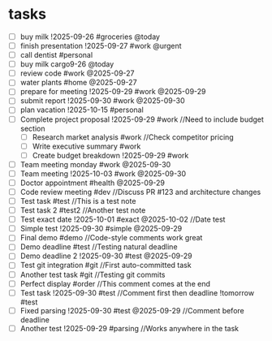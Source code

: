 # tasks

- [ ] buy milk !2025-09-26 #groceries @today
- [ ] finish presentation !2025-09-27 #work @urgent
- [ ] call dentist #personal
- [ ] buy milk cargo9-26 @today
- [ ] review code #work @2025-09-27
- [ ] water plants #home @2025-09-27
- [ ] prepare for meeting !2025-09-29 #work @2025-09-29
- [ ] submit report !2025-09-30 #work @2025-09-30
- [ ] plan vacation !2025-10-15 #personal
- [ ] Complete project proposal !2025-09-29 #work //Need to include budget section
  - [ ] Research market analysis #work //Check competitor pricing
  - [ ] Write executive summary #work
  - [ ] Create budget breakdown !2025-09-29 #work
- [ ] Team meeting  monday #work @2025-09-30
- [ ] Team meeting !2025-10-03 #work @2025-09-30
- [ ] Doctor appointment #health @2025-09-29
- [ ] Code review meeting #dev //Discuss PR #123 and architecture changes
- [ ] Test task #test //This is a test note
- [ ] Test task 2 #test2 //Another test note
- [ ] Test exact date !2025-10-01 #exact @2025-10-02 //Date test
- [ ] Simple test !2025-09-30 #simple @2025-09-29
- [ ] Final demo #demo //Code-style comments work great
- [ ] Demo deadline #test //Testing natural deadline
- [ ] Demo deadline 2 !2025-09-30 #test @2025-09-29
- [ ] Test git integration #git //First auto-committed task
- [ ] Another test task #git //Testing git commits
- [ ] Perfect display #order //This comment comes at the end
- [ ] Test task !2025-09-30 #test //Comment first then deadline !tomorrow #test
- [ ] Fixed parsing !2025-09-30 #test @2025-09-29 //Comment before deadline
- [ ] Another test !2025-09-29 #parsing //Works anywhere in the task
